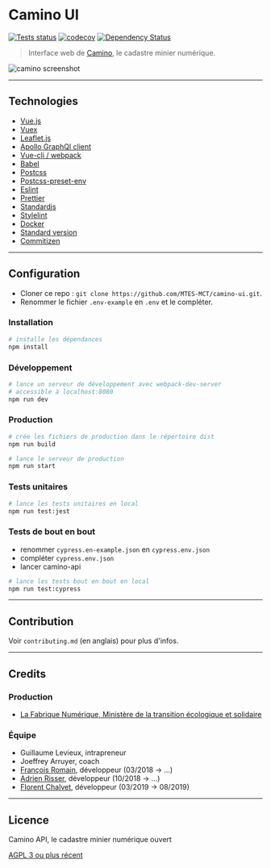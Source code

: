 # Camino UI

[![Tests status][ci-img]][ci] [![codecov][codecov-img]][codecov] [![Dependency Status][dep-img]][dep]

[ci-img]: https://github.com/MTES-MCT/camino-ui/workflows/Tests/badge.svg
[ci]: https://github.com/MTES-MCT/camino-ui/actions
[codecov-img]: https://codecov.io/gh/MTES-MCT/camino-ui/branch/master/graph/badge.svg
[codecov]: https://codecov.io/gh/MTES-MCT/camino-ui
[dep-img]: https://david-dm.org/MTES-MCT/camino-ui.svg
[dep]: https://david-dm.org/MTES-MCT/camino-ui

> Interface web de [Camino](https://camino.beta.gouv.fr), le cadastre minier numérique.

![camino screenshot](camino-screenshot.png)

---

## Technologies

- [Vue.js](https://vuejs.org/)
- [Vuex](https://vuex.vuejs.org/)
- [Leaflet.js](https://leafletjs.com/)
- [Apollo GraphQl client](https://www.apollographql.com/docs/react/)
- [Vue-cli / webpack](https://cli.vuejs.org/)
- [Babel](https://babeljs.io/)
- [Postcss](https://postcss.org/)
- [Postcss-preset-env](https://preset-env.cssdb.org/)
- [Eslint](https://eslint.org/)
- [Prettier](https://prettier.io/)
- [Standardjs](https://standardjs.com/)
- [Stylelint](https://stylelint.io/)
- [Docker](https://www.docker.com/products/docker-engine)
- [Standard version](https://github.com/conventional-changelog/standard-version)
- [Commitizen](http://commitizen.github.io/cz-cli/)

---

## Configuration

- Cloner ce repo : `git clone https://github.com/MTES-MCT/camino-ui.git`.
- Renommer le fichier `.env-example` en `.env` et le compléter.

### Installation

```bash
# installe les dépendances
npm install
```

### Développement

```bash
# lance un serveur de développement avec webpack-dev-server
# accessible à localhost:8080
npm run dev
```

### Production

```bash
# crée les fichiers de production dans le répertoire dist
npm run build

# lance le serveur de production
npm run start
```

### Tests unitaires

```bash
# lance les tests unitaires en local
npm run test:jest
```

### Tests de bout en bout

- renommer `cypress.en-example.json` en `cypress.env.json`
- compléter `cypress.env.json`
- lancer camino-api

```bash
# lance les tests bout en bout en local
npm run test:cypress
```

---

## Contribution

Voir `contributing.md` (en anglais) pour plus d'infos.

---

## Credits

### Production

- [La Fabrique Numérique, Ministère de la transition écologique et solidaire](https://www.ecologique-solidaire.gouv.fr/inauguration-fabrique-numerique-lincubateur-des-ministeres-charges-lecologie-et-des-territoires)

### Équipe

- Guillaume Levieux, intrapreneur
- Joeffrey Arruyer, coach
- [François Romain](https://github.com/francoisromain), développeur (03/2018 -> …)
- [Adrien Risser](https://github.com/risseraka), développeur (10/2018 -> …)
- [Florent Chalvet](https://github.com/FChalvet), développeur (03/2019 -> 08/2019)

---

## Licence

Camino API, le cadastre minier numérique ouvert

[AGPL 3 ou plus récent](https://spdx.org/licenses/AGPL-3.0-or-later.html)
